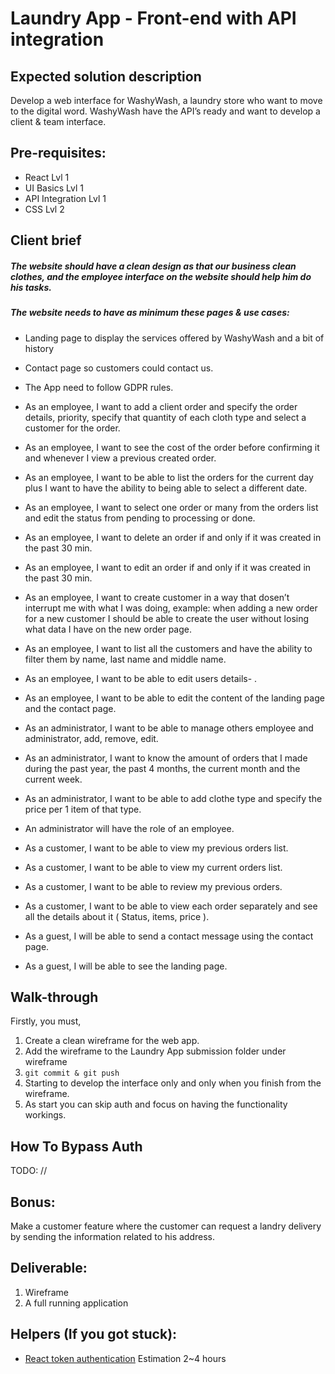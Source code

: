 # Laundry App - Front-end with API integration

## Expected solution description
Develop a web interface for WashyWash, a laundry store who want to move to the digital word.
WashyWash have the API’s ready and want to develop a client & team interface.

## Pre-requisites:
- React Lvl 1
- UI Basics Lvl 1
- API Integration Lvl 1
- CSS Lvl 2

## Client brief
##### The website should have a clean design as that our business clean clothes, and the employee interface on the website should help him do his tasks.
##### The website needs to have as minimum these pages & use cases:
- Landing page to display the services offered by WashyWash and a bit of history
- Contact page so customers could contact us.
- The App need to follow GDPR rules.

- As an employee, I want to add a client order and specify the order details, priority, specify that quantity of each cloth type and select a customer for the order.
- As an employee, I want to see the cost of the order before confirming it and whenever I view a previous created order.
- As an employee, I want to be able to list the orders for the current day plus I want to have the ability to being able to select a different date.
- As an employee, I want to select one order or many from the orders list and edit the status from pending to processing or done.
- As an employee, I want to delete an order if and only if it was created in the past 30 min.
- As an employee, I want to edit an order if and only if it was created in the past 30 min.
- As an employee, I want to create customer in a way that dosen’t interrupt me with what I was doing, example: when adding a new order for a new customer I should be able to create the user without losing what data I have on the new order page.
- As an employee, I want to list all the customers and have the ability to filter them by name, last name and middle name.
- As an employee, I want to be able to edit users details- .
- As an employee, I want to be able to edit the content of the landing page and the contact page.

- As an administrator, I want to be able to manage others employee and administrator, add, remove, edit.
- As an administrator, I want to know the amount of orders that I made during the past year, the past 4 months, the current month and the current week.
- As an administrator, I want to be able to add clothe type and specify the price per 1 item of that type.
- An administrator will have the role of an employee.

- As a customer, I want to be able to view my previous orders list.
- As a customer, I want to be able to view my current orders list.
- As a customer, I want to be able to review my previous orders.
- As a customer, I want to be able to view each order separately and see all the details about it ( Status, items, price ).

- As a guest, I will be able to send a contact message using the contact page.
- As a guest, I will be able to see the landing page.

## Walk-through
Firstly, you must,
1. Create a clean wireframe for the web app.
1. Add the wireframe to the Laundry App submission folder under wireframe
1. `git commit & git push`
1. Starting to develop the interface only and only when you finish from the wireframe.
1. As start you can skip auth and focus on having the functionality workings.

## How To Bypass Auth
TODO: // 

## Bonus:
Make a customer feature where the customer can request a landry delivery by sending the information related to his address.

## Deliverable:
1. Wireframe
1. A full running application

## Helpers (If you got stuck):
- [React token authentication](https://jasonwatmore.com/post/2019/04/06/react-jwt-authentication-tutorial-example) Estimation 2~4 hours

